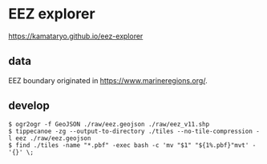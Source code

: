 # EEZ explorer

https://kamataryo.github.io/eez-explorer

## data
EEZ boundary originated in https://www.marineregions.org/.

## develop

```shell
$ ogr2ogr -f GeoJSON ./raw/eez.geojson ./raw/eez_v11.shp
$ tippecanoe -zg --output-to-directory ./tiles --no-tile-compression -l eez ./raw/eez.geojson
$ find ./tiles -name "*.pbf" -exec bash -c 'mv "$1" "${1%.pbf}"mvt' - '{}' \;
```
